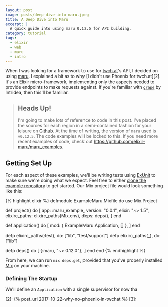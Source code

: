 ```yaml
---
layout: post
image: posts/deep-dive-into-maru.jpeg
title: A Deep Dive into Maru
excerpt: |
  A quick guide into using maru 0.12.5 for API building.
category: tutorial
tags:
  - elixir
  - web
  - maru
  - intro
---
```


When I was looking for a framework to use for [twch.at][]'s API, I decided on
using [maru][]. I explained a bit as to why [I didn't use Phoenix for
twch.at][2]. It's an Elixir micro-framework, implementing only the aspects
needed to provide endpoints to make requests against. If you're familiar with
[`grape`][] by Intridea, then this'll be familiar.


> ## Heads Up!
> I'm going to make lots of reference to code in this post. I've placed the
> sources for each region in a semi-contained fashion for your leisure on
> [Github][1]. At the time of writing, the version of `maru` used is `v0.12.5`. 
> The code examples will be locked to this. If you need more recent examples of
> code, check out <https://github.com/elixir-maru/maru_examples>.

## Getting Set Up

For each aspect of these examples, we'll be writing tests using [ExUnit][] to
make sure we're doing what we expect. Feel free to either [clone the example
repository][1] to get started. Our Mix project file would look something like
this:

{% highlight elixir %}
defmodule ExampleMaru.Mixfile do
  use Mix.Project

  def project() do
    [
      app: :maru_example,
      version: "0.0.1",
      elixir: "~> 1.5",
      elixirc_paths: elixirc_paths(Mix.env),
      deps: deps(),
    ]
  end

  def application() do
    [ 
      mod: { ExampleMaru.Application, [] },
    ]
  end

  defp elixirc_paths(:test), do: ["lib", "test/support"]
  defp elixirc_paths(_), do: ["lib"]

  defp deps() do
    [
      {:maru, "~> 0.12.0"},
    ]
  end
end
{% endhighlight %}

From here, we can run `mix deps.get`, provided that you've properly installed [Mix][] on your machine.

### Defining The Startup

We'll define an `Application` with a single supervisor for now tha


[twch.at]: http://app.twch.at/
[maru]: https://maru.readme.io/
[`grape`]: http://www.ruby-grape.org/
[exunit]: https://hexdocs.pm/ex_unit/ExUnit.html#summary
[mix]: https://elixir-lang.org/install.html
[1]: https://github.com/jalcine/deep-dive-into-maru-examples
[2]: {% post_url 2017-10-22-why-no-phoenix-in-twchat %}
[3]: 
